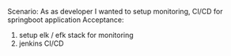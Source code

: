 Scenario: As as developer I wanted to setup monitoring, CI/CD for springboot application
Acceptance:
  1. setup elk / efk stack for monitoring
  2. jenkins CI/CD 

